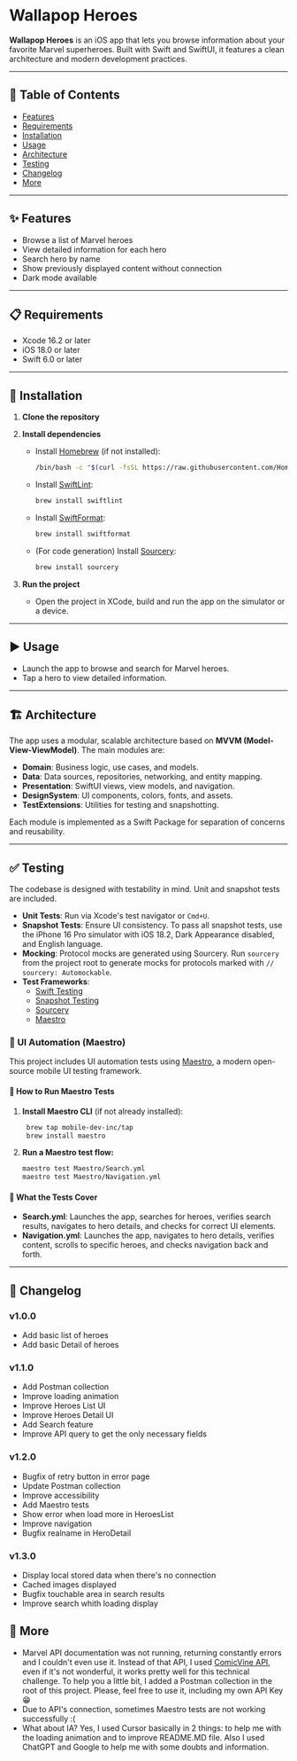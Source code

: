# Wallapop Heroes

**Wallapop Heroes** is an iOS app that lets you browse information about your favorite Marvel superheroes. Built with Swift and SwiftUI, it features a clean architecture and modern development practices.

---

## 📖 Table of Contents
- [Features](#features)
- [Requirements](#requirements)
- [Installation](#installation)
- [Usage](#usage)
- [Architecture](#architecture)
- [Testing](#testing)
- [Changelog](#changelog)
- [More](#more)

---

## ✨ Features
- Browse a list of Marvel heroes
- View detailed information for each hero
- Search hero by name
- Show previously displayed content without connection
- Dark mode available

---

## 📋 Requirements
- Xcode 16.2 or later  
- iOS 18.0 or later  
- Swift 6.0 or later  

---

## 🚀 Installation

1. **Clone the repository**

2. **Install dependencies**
    - Install [Homebrew](https://brew.sh) (if not installed):
      ```bash
      /bin/bash -c "$(curl -fsSL https://raw.githubusercontent.com/Homebrew/install/HEAD/install.sh)"
      ```
    - Install [SwiftLint](https://github.com/realm/SwiftLint):
      ```bash
      brew install swiftlint
      ```
    - Install [SwiftFormat](https://github.com/nicklockwood/SwiftFormat):
      ```bash
      brew install swiftformat
      ```
    - (For code generation) Install [Sourcery](https://github.com/krzysztofzablocki/Sourcery):
      ```bash
      brew install sourcery
      ```

3. **Run the project**
    - Open the project in XCode, build and run the app on the simulator or a device.

---

## ▶️ Usage
- Launch the app to browse and search for Marvel heroes.
- Tap a hero to view detailed information.

---

## 🏗 Architecture

The app uses a modular, scalable architecture based on **MVVM (Model-View-ViewModel)**. The main modules are:

- **Domain**: Business logic, use cases, and models.
- **Data**: Data sources, repositories, networking, and entity mapping.
- **Presentation**: SwiftUI views, view models, and navigation.
- **DesignSystem**: UI components, colors, fonts, and assets.
- **TestExtensions**: Utilities for testing and snapshotting.

Each module is implemented as a Swift Package for separation of concerns and reusability.

---

## ✅ Testing

The codebase is designed with testability in mind. Unit and snapshot tests are included.

- **Unit Tests**: Run via Xcode's test navigator or `Cmd+U`.
- **Snapshot Tests**: Ensure UI consistency. To pass all snapshot tests, use the iPhone 16 Pro simulator with iOS 18.2, Dark Appearance disabled, and English language.
- **Mocking**: Protocol mocks are generated using Sourcery. Run `sourcery` from the project root to generate mocks for protocols marked with `// sourcery: Automockable`.
- **Test Frameworks**:
  - [Swift Testing](https://developer.apple.com/documentation/testing)
  - [Snapshot Testing](https://github.com/pointfreeco/swift-snapshot-testing)
  - [Sourcery](https://github.com/krzysztofzablocki/Sourcery)
  - [Maestro](https://maestro.mobile.dev/)


### 🤖 UI Automation (Maestro)

This project includes UI automation tests using [Maestro](https://maestro.mobile.dev/), a modern open-source mobile UI testing framework.

#### 🚦 How to Run Maestro Tests

1. **Install Maestro CLI** (if not already installed):
   ```bash
    brew tap mobile-dev-inc/tap
    brew install maestro
   ```

2. **Run a Maestro test flow:**
   ```bash
   maestro test Maestro/Search.yml
   maestro test Maestro/Navigation.yml
   ```

#### 📝 What the Tests Cover
- **Search.yml**: Launches the app, searches for heroes, verifies search results, navigates to hero details, and checks for correct UI elements.
- **Navigation.yml**: Launches the app, navigates to hero details, verifies content, scrolls to specific heroes, and checks navigation back and forth.

---

## 📝 Changelog

### **v1.0.0**
- Add basic list of heroes
- Add basic Detail of heroes


### **v1.1.0**
 - Add Postman collection
 - Improve loading animation
 - Improve Heroes List UI
 - Improve Heroes Detail UI
 - Add Search feature
 - Improve API query to get the only necessary fields

### **v1.2.0**
 - Bugfix of retry button in error page
 - Update Postman collection
 - Improve accessibility
 - Add Maestro tests
 - Show error when load more in HeroesList
 - Improve navigation
 - Bugfix realname in HeroDetail

### **v1.3.0**
 - Display local stored data when there's no connection
 - Cached images displayed
 - Bugfix touchable area in search results
 - Improve search whith loading display

## 👀 More
- Marvel API documentation was not running, returning constantly errors and I couldn't even use it. Instead of that API, I used [ComicVine API](https://comicvine.gamespot.com/api/), even if it's not wonderful, it works pretty well for this technical challenge. To help you a little bit, I added a Postman collection in the root of this project. Please, feel free to use it, including my own API Key 😁
- Due to API's connection, sometimes Maestro tests are not working successfully :(
- What about IA? Yes, I used Cursor basically in 2 things: to help me with the loading animation and to improve README.MD file. Also I used ChatGPT and Google to help me with some doubts and information.
